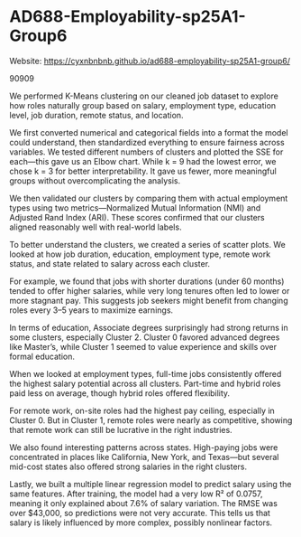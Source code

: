 # AD688-Employability-sp25A1-Group6
Website: https://cyxnbnbnb.github.io/ad688-employability-sp25A1-group6/

90909

We performed K-Means clustering on our cleaned job dataset to explore how roles naturally group based on salary, employment type, education level, job duration, remote status, and location.

We first converted numerical and categorical fields into a format the model could understand, then standardized everything to ensure fairness across variables. We tested different numbers of clusters and plotted the SSE for each—this gave us an Elbow chart. While k = 9 had the lowest error, we chose k = 3 for better interpretability. It gave us fewer, more meaningful groups without overcomplicating the analysis.

We then validated our clusters by comparing them with actual employment types using two metrics—Normalized Mutual Information (NMI) and Adjusted Rand Index (ARI). These scores confirmed that our clusters aligned reasonably well with real-world labels.

To better understand the clusters, we created a series of scatter plots. We looked at how job duration, education, employment type, remote work status, and state related to salary across each cluster.

For example, we found that jobs with shorter durations (under 60 months) tended to offer higher salaries, while very long tenures often led to lower or more stagnant pay. This suggests job seekers might benefit from changing roles every 3–5 years to maximize earnings.

In terms of education, Associate degrees surprisingly had strong returns in some clusters, especially Cluster 2. Cluster 0 favored advanced degrees like Master’s, while Cluster 1 seemed to value experience and skills over formal education.

When we looked at employment types, full-time jobs consistently offered the highest salary potential across all clusters. Part-time and hybrid roles paid less on average, though hybrid roles offered flexibility.

For remote work, on-site roles had the highest pay ceiling, especially in Cluster 0. But in Cluster 1, remote roles were nearly as competitive, showing that remote work can still be lucrative in the right industries.

We also found interesting patterns across states. High-paying jobs were concentrated in places like California, New York, and Texas—but several mid-cost states also offered strong salaries in the right clusters.

Lastly, we built a multiple linear regression model to predict salary using the same features. After training, the model had a very low R² of 0.0757, meaning it only explained about 7.6% of salary variation. The RMSE was over $43,000, so predictions were not very accurate. This tells us that salary is likely influenced by more complex, possibly nonlinear factors.

